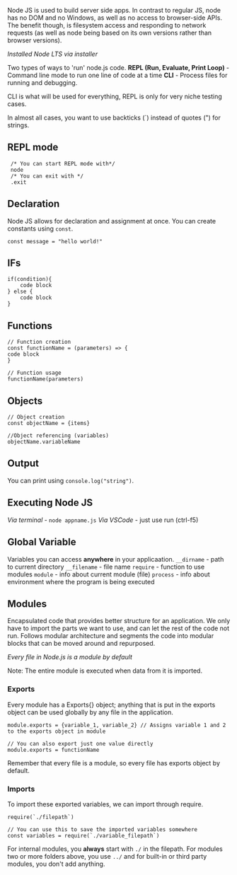 Node JS is used to build server side apps. In contrast to regular JS, node has no DOM and no Windows, as well as no access to browser-side APIs. The benefit though, is filesystem access and responding to network requests (as well as node being based on its own versions rather than browser versions).

*Installed Node LTS via installer*

Two types of ways to 'run' node.js code.
**REPL (Run, Evaluate, Print Loop)**  - Command line mode to run one line of code at a time
**CLI** - Process files for running and debugging.

CLI is what will be used for everything, REPL is only for very niche testing cases.

In almost all cases, you want to use backticks (\`) instead of quotes (") for strings.

## REPL mode
```node
 /* You can start REPL mode with*/
 node
 /* You can exit with */
 .exit
 ```

## Declaration
Node JS allows for declaration and assignment at once. You can create constants using `const`.
```node
const message = "hello world!"
```

## IFs 
```node
if(condition){
	code block
} else {
	code block
}
```

## Functions

```node
// Function creation
const functionName = (parameters) => {
code block
}

// Function usage
functionName(parameters)
```

## Objects
```node
// Object creation
const objectName = {items}

//Object referencing (variables)
objectName.variableName
```
## Output
You can print using `console.log("string")`.

## Executing Node JS
*Via terminal* - `node appname.js`
*Via VSCode* - just use run (ctrl-f5)

## Global Variable
Variables you can access **anywhere** in your applicaation.
`__dirname` - path to current directory
`__filename` - file name
`require` - function to use modules
`module` - info about current module (file)
`process` - info about environment where the program is being executed 

## Modules
Encapsulated code that provides better structure for an application. We only have to import the parts we want to use, and can let the rest of the code not run. Follows modular architecture and segments the code into modular blocks that can be moved around and repurposed.

*Every file in Node.js is a module by default*

Note: The entire module is executed when data from it is imported.
### Exports
Every module has a Exports{} object; anything that is put in the exports object can be used globally by any file in the application.

```node
module.exports = {variable_1, variable_2} // Assigns variable 1 and 2 to the exports object in module

// You can also export just one value directly
module.exports = functionName
```

Remember that every file is a module, so every file has exports object by default.

### Imports
To import these exported variables, we can import through require.
```node
require(`./filepath`)

// You can use this to save the imported variables somewhere
const variables = require(`./variable_filepath`)
```

For internal modules, you **always** start with `./` in the filepath. For modules two or more folders above, you use `../` and for built-in or third party modules, you don't add anything.


